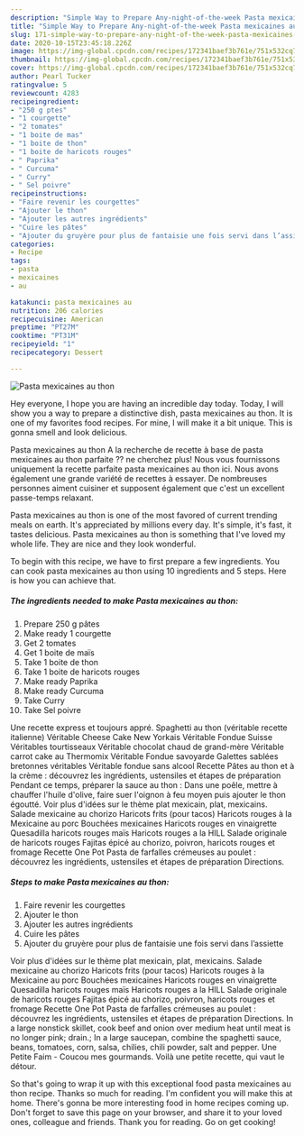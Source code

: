 ```yaml
---
description: "Simple Way to Prepare Any-night-of-the-week Pasta mexicaines au thon"
title: "Simple Way to Prepare Any-night-of-the-week Pasta mexicaines au thon"
slug: 171-simple-way-to-prepare-any-night-of-the-week-pasta-mexicaines-au-thon
date: 2020-10-15T23:45:18.226Z
image: https://img-global.cpcdn.com/recipes/172341baef3b761e/751x532cq70/pasta-mexicaines-au-thon-photo-principale-de-la-recette.jpg
thumbnail: https://img-global.cpcdn.com/recipes/172341baef3b761e/751x532cq70/pasta-mexicaines-au-thon-photo-principale-de-la-recette.jpg
cover: https://img-global.cpcdn.com/recipes/172341baef3b761e/751x532cq70/pasta-mexicaines-au-thon-photo-principale-de-la-recette.jpg
author: Pearl Tucker
ratingvalue: 5
reviewcount: 4283
recipeingredient:
- "250 g ptes"
- "1 courgette"
- "2 tomates"
- "1 boite de mas"
- "1 boite de thon"
- "1 boite de haricots rouges"
- " Paprika"
- " Curcuma"
- " Curry"
- " Sel poivre"
recipeinstructions:
- "Faire revenir les courgettes"
- "Ajouter le thon"
- "Ajouter les autres ingrédients"
- "Cuire les pâtes"
- "Ajouter du gruyère pour plus de fantaisie une fois servi dans l’assiette"
categories:
- Recipe
tags:
- pasta
- mexicaines
- au

katakunci: pasta mexicaines au 
nutrition: 206 calories
recipecuisine: American
preptime: "PT27M"
cooktime: "PT31M"
recipeyield: "1"
recipecategory: Dessert

---
```



![Pasta mexicaines au thon](https://img-global.cpcdn.com/recipes/172341baef3b761e/751x532cq70/pasta-mexicaines-au-thon-photo-principale-de-la-recette.jpg)

Hey everyone, I hope you are having an incredible day today. Today, I will show you a way to prepare a distinctive dish, pasta mexicaines au thon. It is one of my favorites food recipes. For mine, I will make it a bit unique. This is gonna smell and look delicious.

Pasta mexicaines au thon A la recherche de recette à base de pasta mexicaines au thon parfaite ?? ne cherchez plus! Nous vous fournissons uniquement la recette parfaite pasta mexicaines au thon ici. Nous avons également une grande variété de recettes à essayer. De nombreuses personnes aiment cuisiner et supposent également que c&#39;est un excellent passe-temps relaxant.

Pasta mexicaines au thon is one of the most favored of current trending meals on earth. It's appreciated by millions every day. It's simple, it's fast, it tastes delicious. Pasta mexicaines au thon is something that I've loved my whole life. They are nice and they look wonderful.


To begin with this recipe, we have to first prepare a few ingredients. You can cook pasta mexicaines au thon using 10 ingredients and 5 steps. Here is how you can achieve that.

<!--inarticleads1-->

##### The ingredients needed to make Pasta mexicaines au thon:

1. Prepare 250 g pâtes
1. Make ready 1 courgette
1. Get 2 tomates
1. Get 1 boite de maïs
1. Take 1 boite de thon
1. Take 1 boite de haricots rouges
1. Make ready  Paprika
1. Make ready  Curcuma
1. Take  Curry
1. Take  Sel poivre


Une recette express et toujours appré. Spaghetti au thon (véritable recette italienne) Véritable Cheese Cake New Yorkais Véritable Fondue Suisse Véritables tourtisseaux Véritable chocolat chaud de grand-mère Véritable carrot cake au Thermomix Véritable Fondue savoyarde Galettes sablées bretonnes véritables Véritable fondue sans alcool Recette Pâtes au thon et à la crème : découvrez les ingrédients, ustensiles et étapes de préparation Pendant ce temps, préparer la sauce au thon : Dans une poêle, mettre à chauffer l&#39;huile d&#39;olive, faire suer l&#39;oignon à feu moyen puis ajouter le thon égoutté. Voir plus d&#39;idées sur le thème plat mexicain, plat, mexicains. Salade mexicaine au chorizo Haricots frits (pour tacos) Haricots rouges à la Mexicaine au porc Bouchées mexicaines Haricots rouges en vinaigrette Quesadilla haricots rouges maïs Haricots rouges a la HILL Salade originale de haricots rouges Fajitas épicé au chorizo, poivron, haricots rouges et fromage Recette One Pot Pasta de farfalles crémeuses au poulet : découvrez les ingrédients, ustensiles et étapes de préparation Directions. 

<!--inarticleads2-->

##### Steps to make Pasta mexicaines au thon:

1. Faire revenir les courgettes
1. Ajouter le thon
1. Ajouter les autres ingrédients
1. Cuire les pâtes
1. Ajouter du gruyère pour plus de fantaisie une fois servi dans l’assiette


Voir plus d&#39;idées sur le thème plat mexicain, plat, mexicains. Salade mexicaine au chorizo Haricots frits (pour tacos) Haricots rouges à la Mexicaine au porc Bouchées mexicaines Haricots rouges en vinaigrette Quesadilla haricots rouges maïs Haricots rouges a la HILL Salade originale de haricots rouges Fajitas épicé au chorizo, poivron, haricots rouges et fromage Recette One Pot Pasta de farfalles crémeuses au poulet : découvrez les ingrédients, ustensiles et étapes de préparation Directions. In a large nonstick skillet, cook beef and onion over medium heat until meat is no longer pink; drain.; In a large saucepan, combine the spaghetti sauce, beans, tomatoes, corn, salsa, chilies, chili powder, salt and pepper. Une Petite Faim - Coucou mes gourmands. Voilà une petite recette, qui vaut le détour. 

So that's going to wrap it up with this exceptional food pasta mexicaines au thon recipe. Thanks so much for reading. I'm confident you will make this at home. There's gonna be more interesting food in home recipes coming up. Don't forget to save this page on your browser, and share it to your loved ones, colleague and friends. Thank you for reading. Go on get cooking!
